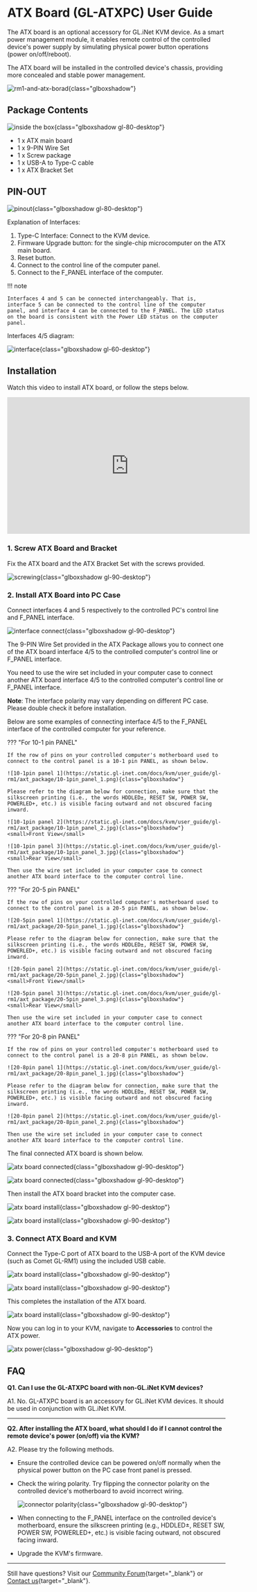 # ATX Board (GL-ATXPC) User Guide

The ATX board is an optional accessory for GL.iNet KVM device. As a smart power management module, it enables remote control of the controlled device's power supply by simulating physical power button operations (power on/off/reboot). 

The ATX board will be installed in the controlled device's chassis, providing more concealed and stable power management.

![rm1-and-atx-borad](https://static.gl-inet.com/docs/kvm/user_guide/gl-rm1/axt_package/rm1-and-atx-borad.jpg){class="glboxshadow"}

## Package Contents

![inside the box](https://static.gl-inet.com/docs/kvm/user_guide/gl-rm1/axt_package/inside-the-box.png){class="glboxshadow gl-80-desktop"}

- 1 x ATX main board
- 1 x 9-PIN Wire Set
- 1 x Screw package
- 1 x USB-A to Type-C cable
- 1 x ATX Bracket Set

## PIN-OUT

![pinout](https://static.gl-inet.com/docs/kvm/user_guide/gl-rm1/axt_package/pinout.jpg){class="glboxshadow gl-80-desktop"}

Explanation of Interfaces:

1. Type-C Interface: Connect to the KVM device.
2. Firmware Upgrade button: for the single-chip microcomputer on the ATX main board.
3. Reset button.
4. Connect to the control line of the computer panel.
5. Connect to the F_PANEL interface of the computer.

!!! note

    Interfaces 4 and 5 can be connected interchangeably. That is, interface 5 can be connected to the control line of the computer panel, and interface 4 can be connected to the F_PANEL. The LED status on the board is consistent with the Power LED status on the computer panel.

Interfaces 4/5 diagram:

![interface](https://static.gl-inet.com/docs/kvm/user_guide/gl-rm1/axt_package/interface.png){class="glboxshadow gl-60-desktop"}

## Installation

Watch this video to install ATX board, or follow the steps below.

<iframe width="560" height="315" src="https://www.youtube.com/embed/3VEjZgzgI44" title="YouTube video player" frameborder="0" allow="accelerometer; autoplay; clipboard-write; encrypted-media; gyroscope; picture-in-picture" allowfullscreen></iframe>

### 1. Screw ATX Board and Bracket

Fix the ATX board and the ATX Bracket Set with the screws provided.

![screwing](https://static.gl-inet.com/docs/kvm/user_guide/gl-rm1/axt_package/screwing.jpg){class="glboxshadow gl-90-desktop"}

### 2. Install ATX Board into PC Case

Connect interfaces 4 and 5 respectively to the controlled PC's control line and F_PANEL interface. 

![interface connect](https://static.gl-inet.com/docs/kvm/user_guide/gl-rm1/axt_package/interface_connect.jpg){class="glboxshadow gl-90-desktop"}

The 9-PIN Wire Set provided in the ATX Package allows you to connect one of the ATX board interface 4/5 to the controlled computer's control line or F_PANEL interface. 
    
You need to use the wire set included in your computer case to connect another ATX board interface 4/5 to the controlled computer's control line or F_PANEL interface.

**Note**: The interface polarity may vary depending on different PC case. Please double check it before installation.

Below are some examples of connecting interface 4/5 to the F_PANEL interface of the controlled computer for your reference.

??? "For 10-1 pin PANEL"

    If the row of pins on your controlled computer's motherboard used to connect to the control panel is a 10-1 pin PANEL, as shown below.

    ![10-1pin panel 1](https://static.gl-inet.com/docs/kvm/user_guide/gl-rm1/axt_package/10-1pin_panel_1.png){class="glboxshadow"}

    Please refer to the diagram below for connection, make sure that the silkscreen printing (i.e., the words HDDLED±, RESET SW, POWER SW, POWERLED+, etc.) is visible facing outward and not obscured facing inward.

    ![10-1pin panel 2](https://static.gl-inet.com/docs/kvm/user_guide/gl-rm1/axt_package/10-1pin_panel_2.jpg){class="glboxshadow"}
    <small>Front View</small>

    ![10-1pin panel 3](https://static.gl-inet.com/docs/kvm/user_guide/gl-rm1/axt_package/10-1pin_panel_3.jpg){class="glboxshadow"}
    <small>Rear View</small>

    Then use the wire set included in your computer case to connect another ATX board interface to the computer control line.

??? "For 20-5 pin PANEL"

    If the row of pins on your controlled computer's motherboard used to connect to the control panel is a 20-5 pin PANEL, as shown below.

    ![20-5pin panel 1](https://static.gl-inet.com/docs/kvm/user_guide/gl-rm1/axt_package/20-5pin_panel_1.jpg){class="glboxshadow"}

    Please refer to the diagram below for connection, make sure that the silkscreen printing (i.e., the words HDDLED±, RESET SW, POWER SW, POWERLED+, etc.) is visible facing outward and not obscured facing inward.

    ![20-5pin panel 2](https://static.gl-inet.com/docs/kvm/user_guide/gl-rm1/axt_package/20-5pin_panel_2.jpg){class="glboxshadow"}
    <small>Front View</small>

    ![20-5pin panel 3](https://static.gl-inet.com/docs/kvm/user_guide/gl-rm1/axt_package/20-5pin_panel_3.png){class="glboxshadow"}
    <small>Rear View</small>

    Then use the wire set included in your computer case to connect another ATX board interface to the computer control line.

??? "For 20-8 pin PANEL"

    If the row of pins on your controlled computer's motherboard used to connect to the control panel is a 20-8 pin PANEL, as shown below.

    ![20-8pin panel 1](https://static.gl-inet.com/docs/kvm/user_guide/gl-rm1/axt_package/20-8pin_panel_1.jpg){class="glboxshadow"}

    Please refer to the diagram below for connection, make sure that the silkscreen printing (i.e., the words HDDLED±, RESET SW, POWER SW, POWERLED+, etc.) is visible facing outward and not obscured facing inward.

    ![20-8pin panel 2](https://static.gl-inet.com/docs/kvm/user_guide/gl-rm1/axt_package/20-8pin_panel_2.png){class="glboxshadow"}

    Then use the wire set included in your computer case to connect another ATX board interface to the computer control line.

The final connected ATX board is shown below.

![atx board connected](https://static.gl-inet.com/docs/kvm/user_guide/gl-rm1/axt_package/connected1.png){class="glboxshadow gl-90-desktop"}

![atx board connected](https://static.gl-inet.com/docs/kvm/user_guide/gl-rm1/axt_package/connected2.png){class="glboxshadow gl-90-desktop"}

Then install the ATX board bracket into the computer case.

![atx board install](https://static.gl-inet.com/docs/kvm/user_guide/gl-rm1/axt_package/install1.png){class="glboxshadow gl-90-desktop"}

![atx board install](https://static.gl-inet.com/docs/kvm/user_guide/gl-rm1/axt_package/install2.png){class="glboxshadow gl-90-desktop"}

### 3. Connect ATX Board and KVM

Connect the Type-C port of ATX board to the USB-A port of the KVM device (such as Comet GL-RM1) using the included USB cable.

![atx board install](https://static.gl-inet.com/docs/kvm/user_guide/gl-rm1/axt_package/install3.png){class="glboxshadow gl-90-desktop"}

![atx board install](https://static.gl-inet.com/docs/kvm/user_guide/gl-rm1/axt_package/install4.png){class="glboxshadow gl-90-desktop"}

This completes the installation of the ATX board. 

![atx board install](https://static.gl-inet.com/docs/kvm/user_guide/gl-rm1/axt_package/install5.png){class="glboxshadow gl-90-desktop"}

Now you can log in to your KVM, navigate to **Accessories** to control the ATX power.

![atx power](https://static.gl-inet.com/docs/kvm/user_guide/gl-rm1/axt_package/atx_power.png){class="glboxshadow gl-90-desktop"}

## FAQ

**Q1. Can I use the GL-ATXPC board with non-GL.iNet KVM devices?**

A1. No. GL-ATXPC board is an accessory for GL.iNet KVM devices. It should be used in conjunction with GL.iNet KVM.

---

**Q2. After installing the ATX board, what should I do if I cannot control the remote device's power (on/off) via the KVM?**

A2. Please try the following methods.

- Ensure the controlled device can be powered on/off normally when the physical power button on the PC case front panel is pressed.

- Check the wiring polarity. Try flipping the connector polarity on the controlled device's motherboard to avoid incorrect wiring.

    ![connector polarity](https://static.gl-inet.com/docs/kvm/user_guide/gl-rm1/axt_package/flip_connector.png){class="glboxshadow gl-90-desktop"}

- When connecting to the F_PANEL interface on the controlled device's motherboard, ensure the silkscreen printing (e.g., HDDLED±, RESET SW, POWER SW, POWERLED+, etc.) is visible facing outward, not obscured facing inward.

- Upgrade the KVM's firmware.

---

Still have questions? Visit our [Community Forum](https://forum.gl-inet.com){target="_blank"} or [Contact us](https://www.gl-inet.com/contacts/){target="_blank"}.